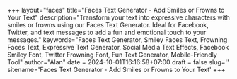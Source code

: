 +++
layout="faces"
title="Faces Text Generator - Add Smiles or Frowns to Your Text"
description="Transform your text into expressive characters with smiles or frowns using our Faces Text Generator. Ideal for Facebook, Twitter, and text messages to add a fun and emotional touch to your messages."
keywords="Faces Text Generator, Smiley Faces Text, Frowning Faces Text, Expressive Text Generator, Social Media Text Effects, Facebook Smiley Font, Twitter Frowning Font, Fun Text Generator, Mobile-Friendly Tool"
author="Alan"
date = 2024-10-01T16:16:58+07:00
draft = false
slug=''
sitename='Faces Text Generator - Add Smiles or Frowns to Your Text'
+++